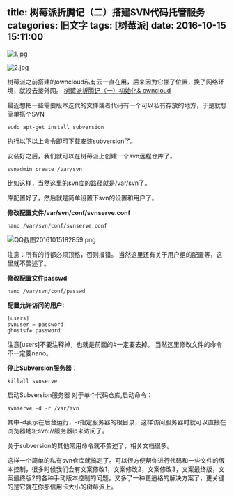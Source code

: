 title: 树莓派折腾记（二）搭建SVN代码托管服务
categories: 旧文字
tags: [树莓派]
date: 2016-10-15 15:11:00
---
![1.jpg][1] 

![2.jpg][2]


树莓派之前搭建的owncloud私有云一直在用，后来因为它挪了位置，换了网络环境，就没去接外网。
[树莓派折腾记（一）初始化& owncloud ][3]

最近想把一些需要版本迭代的文件或者代码有一个可以私有存放的地方，于是就想简单搭个SVN

    sudo apt-get install subversion

执行以下以上命令即可下载安装subversion了。

安装好之后，我们就可以在树莓派上创建一个svn远程仓库了。

    svnadmin create /var/svn

比如这样，当然这里的svn库的路径就是/var/svn了。

库配置好了，然后就是简单设置下svn的设置和用户了。

**修改配置文件/var/svn/conf/svnserve.conf**

    nano /var/svn/conf/svnserve.conf

![QQ截图20161015182859.png][4]

注意：所有的行都必须顶格，否则报错。
当然这里还有关于用户组的配置等，这里就不赘述了。

**修改配置文件passwd**

    nano /var/svn/conf/passwd

**配置允许访问的用户:**

    [users]
    svnuser = password
    ghostsf= password

注意[users]不要注释掉，也就是前面的#一定要去掉。
当然这里修改文件的命令不一定要nano。

**停止Subversion服务器：**

    killall svnserve

启动Subversion服务器 对于单个代码仓库,启动命令：

    svnserve -d -r /var/svn

其中-d表示在后台运行，-r指定服务器的根目录，这样访问服务器时就可以直接在浏览器地址svn://服务器ip来访问了。

关于subversion的其他常用命令就不赘述了，相关文档很多。

这样一个简单的私有svn仓库就搞定了。可以很方便帮你进行代码和一些文件的版本控制，很多时候我们会有文案修改1，文案修改2，文案修改3，文案最终版，文案最终版2的各种手动版本控制的问题，又多了一种更逼格的解决方案了，更关键的是它就在你那信用卡大小的树莓派上。


  [1]: http://www.ghostsf.com/usr/uploads/2016/10/1539640169.jpg
  [2]: http://www.ghostsf.com/usr/uploads/2016/10/4131615533.jpg
  [3]: http://www.ghostsf.com/prose/290.html
  [4]: http://www.ghostsf.com/usr/uploads/2016/10/2633749166.png